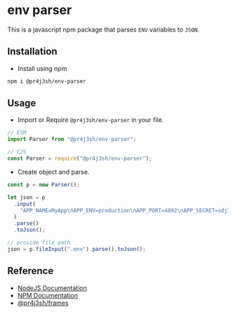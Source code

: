 # env parser

This is a javascript npm package that parses `ENV` variables to `JSON`.

## Installation

- Install using npm

```bash
npm i @pr4j3sh/env-parser
```

## Usage

- Import or Require `@pr4j3sh/env-parser` in your file.

```js
// ESM
import Parser from "@pr4j3sh/env-parser";
```

```js
// CJS
const Parser = require("@pr4j3sh/env-parser");
```

- Create object and parse.

```js
const p = new Parser();

let json = p
  .input(
    "APP_NAME=MyApp\nAPP_ENV=production\nAPP_PORT=4892\nAPP_SECRET=sdj32j42hfs73ksdlfh29dsfsd\n",
  )
  .parse()
  .toJson();

// provide file path
json = p.fileInput(".env").parse().toJson();
```

## Reference

- [NodeJS Documentation](https://nodejs.org/en/learn/getting-started/introduction-to-nodejs)
- [NPM Documentation](https://docs.npmjs.com/)
- [@pr4j3sh/frames](https://pr4j3sh.github.io/frames/)
